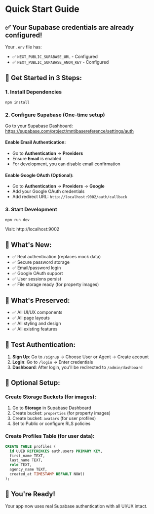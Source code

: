 # Quick Start Guide

## ✅ Your Supabase credentials are already configured!

Your `.env` file has:
- ✅ `NEXT_PUBLIC_SUPABASE_URL` - Configured
- ✅ `NEXT_PUBLIC_SUPABASE_ANON_KEY` - Configured

## 🚀 Get Started in 3 Steps:

### 1. Install Dependencies
```bash
npm install
```

### 2. Configure Supabase (One-time setup)

Go to your Supabase Dashboard: https://supabase.com/project/mntibasereference/settings/auth

#### Enable Email Authentication:
- Go to **Authentication** → **Providers**
- Ensure **Email** is enabled
- For development, you can disable email confirmation

#### Enable Google OAuth (Optional):
- Go to **Authentication** → **Providers** → **Google**
- Add your Google OAuth credentials
- Add redirect URL: `http://localhost:9002/auth/callback`

### 3. Start Development
```bash
npm run dev
```

Visit: http://localhost:9002

## 🎯 What's New:

- ✅ Real authentication (replaces mock data)
- ✅ Secure password storage
- ✅ Email/password login
- ✅ Google OAuth support
- ✅ User sessions persist
- ✅ File storage ready (for property images)

## 🎨 What's Preserved:

- ✅ All UI/UX components
- ✅ All page layouts
- ✅ All styling and design
- ✅ All existing features

## 📝 Test Authentication:

1. **Sign Up**: Go to `/signup` → Choose User or Agent → Create account
2. **Login**: Go to `/login` → Enter credentials
3. **Dashboard**: After login, you'll be redirected to `/admin/dashboard`

## 🔧 Optional Setup:

### Create Storage Buckets (for images):
1. Go to **Storage** in Supabase Dashboard
2. Create bucket: `properties` (for property images)
3. Create bucket: `avatars` (for user profiles)
4. Set to Public or configure RLS policies

### Create Profiles Table (for user data):
```sql
CREATE TABLE profiles (
  id UUID REFERENCES auth.users PRIMARY KEY,
  first_name TEXT,
  last_name TEXT,
  role TEXT,
  agency_name TEXT,
  created_at TIMESTAMP DEFAULT NOW()
);
```

## 🎉 You're Ready!

Your app now uses real Supabase authentication with all UI/UX intact.
